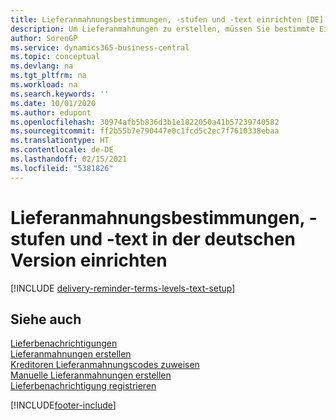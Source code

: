 ```yaml
---
title: Lieferanmahnungsbestimmungen, -stufen und -text einrichten [DE]
description: Um Lieferanmahnungen zu erstellen, müssen Sie bestimmte Einrichtungen in der deutschen Version festlegen.
author: SorenGP
ms.service: dynamics365-business-central
ms.topic: conceptual
ms.devlang: na
ms.tgt_pltfrm: na
ms.workload: na
ms.search.keywords: ''
ms.date: 10/01/2020
ms.author: edupont
ms.openlocfilehash: 30974afb5b836d3b1e1822050a41b57239740582
ms.sourcegitcommit: ff2b55b7e790447e0c1fcd5c2ec7f7610338ebaa
ms.translationtype: HT
ms.contentlocale: de-DE
ms.lasthandoff: 02/15/2021
ms.locfileid: "5381826"
---
```

# <a name="set-up-delivery-reminder-terms-levels-and-text-in-the-german-version"></a>Lieferanmahnungsbestimmungen, -stufen und -text in der deutschen Version einrichten

[!INCLUDE [delivery-reminder-terms-levels-text-setup](../includes/ATCHDE/delivery-reminder-terms-levels-text-setup.md)]

## <a name="see-also"></a>Siehe auch

[Lieferbenachrichtigungen](delivery-reminders.md)  
[Lieferanmahnungen erstellen](how-to-set-up-delivery-reminders.md)  
[Kreditoren Lieferanmahnungscodes zuweisen](how-to-assign-delivery-reminder-codes-to-vendors.md)  
[Manuelle Lieferanmahnungen erstellen](how-to-create-delivery-reminders-manually.md)  
[Lieferbenachrichtigung registrieren](how-to-issue-delivery-reminders.md)  


[!INCLUDE[footer-include](../../includes/footer-banner.md)]